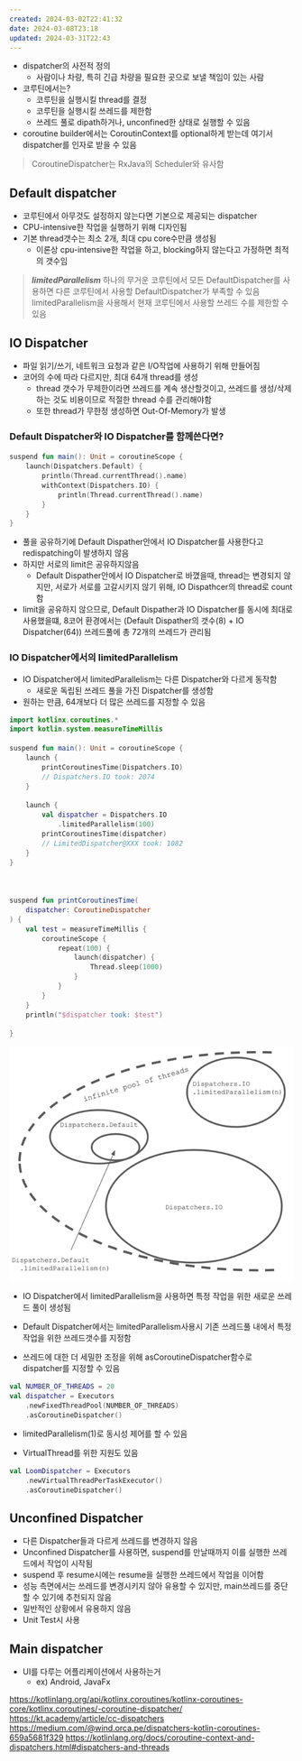 ```yaml
---
created: 2024-03-02T22:41:32
date: 2024-03-08T23:18
updated: 2024-03-31T22:43
---
```

- dispatcher의 사전적 정의
	- 사람이나 차량, 특히 긴급 차량을 필요한 곳으로 보낼 책임이 있는 사람
- 코루틴에서는?
	- 코루틴을 실행시킬 thread를 결정
	- 코루틴을 실행시킬 쓰레드를 제한함
	- 쓰레드 풀로 dipath하거나, unconfined한 상태로 실행할 수 있음
- coroutine builder에서는 CoroutinContext를 optional하게 받는데 여기서 dispatcher를 인자로 받을 수 있음

>CoroutineDispatcher는 RxJava의 Scheduler와 유사함
## Default dispatcher
- 코루틴에서 아무것도 설정하지 않는다면 기본으로 제공되는 dispatcher
- CPU-intensive한 작업을 실행하기 위해 디자인됨
- 기본 thread갯수는 최소 2개, 최대 cpu core수만큼 생성됨
	- 이론상 cpu-intensive한 작업을 하고, blocking하지 않는다고 가정하면 최적의 갯수임

> **_limitedParallelism_**
> 하나의 무거운 코루틴에서 모든 DefaultDispatcher를 사용하면 다른 코루틴에서 사용할 DefaultDispatcher가 부족할 수 있음
> limitedParallelism을 사용해서 현재 코루틴에서 사용할 쓰레드 수를 제한할 수 있음

## IO Dispatcher
- 파일 읽기/쓰기, 네트워크 요청과 같은 I/O작업에 사용하기 위해 만들어짐
- 코어의 수에 따라 다르지만, 최대 64개 thread를 생성
	- thread 갯수가 무제한이라면 쓰레드를 계속 생산할것이고, 쓰레드를 생성/삭제하는 것도 비용이므로 적절한 thread 수를 관리해야함
	- 또한 thread가 무한정 생성하면 Out-Of-Memory가 발생

### Default Dispatcher와 IO Dispatcher를 함께쓴다면?
```kotlin
suspend fun main(): Unit = coroutineScope {
    launch(Dispatchers.Default) {
        println(Thread.currentThread().name)
        withContext(Dispatchers.IO) {
            println(Thread.currentThread().name)
        }
    }
}
```
- 풀을 공유하기에 Default Dispather안에서 IO Dispatcher를 사용한다고 redispatching이 발생하지 않음
- 하지만 서로의 limit은 공유하지않음
	- Default Dispather안에서 IO Dispatcher로 바꼈을때, thread는 변경되지 않지만, 서로가 서로를 고갈시키지 않기 위해, IO Dispathcer의 thread로 count함
- limit을 공유하지 않으므로, Default Dispather과 IO Dispatcher를 동시에 최대로 사용했을떄, 8코어 환경에서는 (Default Dispather의 갯수(8) + IO Dispatcher(64)) 쓰레드풀에 총 72개의 쓰레드가 관리됨

### IO Dispatcher에서의 limitedParallelism
- IO Dispatcher에서 limitedParallelism는 다른 Dispatcher와 다르게 동작함
	- 새로운 독립된 쓰레드 풀을 가진 Dispatcher를 생성함
- 원하는 만큼, 64개보다 더 많은 쓰레드를 지정할 수 있음
```kotlin
import kotlinx.coroutines.*
import kotlin.system.measureTimeMillis

suspend fun main(): Unit = coroutineScope {
    launch {
        printCoroutinesTime(Dispatchers.IO)
        // Dispatchers.IO took: 2074
    }

    launch {
        val dispatcher = Dispatchers.IO
            .limitedParallelism(100)
        printCoroutinesTime(dispatcher)
        // LimitedDispatcher@XXX took: 1082
    }
}

​

suspend fun printCoroutinesTime(
	dispatcher: CoroutineDispatcher
) {
    val test = measureTimeMillis {
        coroutineScope {
            repeat(100) {
                launch(dispatcher) {
                    Thread.sleep(1000)
                }
            }
        }
    }
    println("$dispatcher took: $test")

}
```

![center|400](real-resource-image/Pasted%20image%2020240203163338.png)

- IO Dispatcher에서 limitedParallelism을 사용하면 특정 작업을 위한 새로운 쓰레드 풀이 생성됨
- Default Dispatcher에서는 limitedParallelism사용시 기존 쓰레드풀 내에서 특정작업을 위한 쓰레드갯수를 지정함

- 쓰레드에 대한 더 세밀한 조정을 위해 asCoroutineDispatcher함수로 dispatcher를 지정할 수 있음
```kotlin
val NUMBER_OF_THREADS = 20
val dispatcher = Executors
    .newFixedThreadPool(NUMBER_OF_THREADS)
    .asCoroutineDispatcher()
```

- limitedParallelism(1)로 동시성 제어를 할 수 있음

- VirtualThread를 위한 지원도 있음
```kotlin
val LoomDispatcher = Executors
    .newVirtualThreadPerTaskExecutor()
    .asCoroutineDispatcher()
```

## Unconfined Dispatcher
- 다른 Dispatcher들과 다르게 쓰레드를 변경하지 않음
- Unconfined Dispatcher를 사용하면, suspend를 만날때까지 이를 실행한 쓰레드에서 작업이 시작됨
- suspend 후 resume시에는 resume을 실행한 쓰레드에서 작업을 이어함
- 성능 측면에서는 쓰레드를 변경시키지 않아 유용할 수 있지만, main쓰레드를 중단할 수 있기에 추천되지 않음
- 일반적인 상황에서 유용하지 않음
- Unit Test시 사용

## Main dispatcher
- UI를 다루는 어플리케이션에서 사용하는거
	- ex) Android, JavaFx

https://kotlinlang.org/api/kotlinx.coroutines/kotlinx-coroutines-core/kotlinx.coroutines/-coroutine-dispatcher/
https://kt.academy/article/cc-dispatchers
https://medium.com/@wind.orca.pe/dispatchers-kotlin-coroutines-659a5681f329
https://kotlinlang.org/docs/coroutine-context-and-dispatchers.html#dispatchers-and-threads